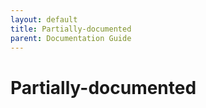 ```yaml
---
layout: default
title: Partially-documented
parent: Documentation Guide
---
```

# Partially-documented
